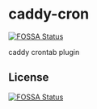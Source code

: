 # caddy-cron
[![FOSSA Status](https://app.fossa.io/api/projects/git%2Bgithub.com%2Fhyperion-hyn%2Fcaddy-cron.svg?type=shield)](https://app.fossa.io/projects/git%2Bgithub.com%2Fhyperion-hyn%2Fcaddy-cron?ref=badge_shield)

caddy crontab plugin


## License
[![FOSSA Status](https://app.fossa.io/api/projects/git%2Bgithub.com%2Fhyperion-hyn%2Fcaddy-cron.svg?type=large)](https://app.fossa.io/projects/git%2Bgithub.com%2Fhyperion-hyn%2Fcaddy-cron?ref=badge_large)